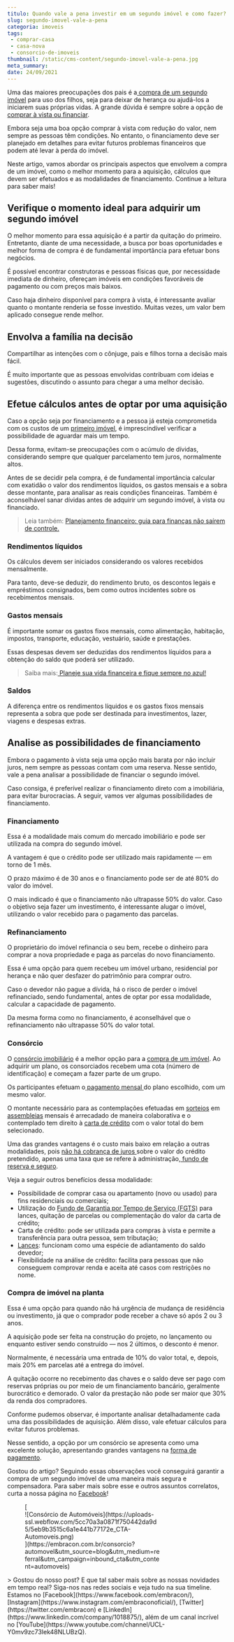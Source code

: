 ```yaml
---
titulo: Quando vale a pena investir em um segundo imóvel e como fazer?
slug: segundo-imovel-vale-a-pena
categoria: imoveis
tags:
 - comprar-casa
 - casa-nova
 - consorcio-de-imoveis
thumbnail: /static/cms-content/segundo-imovel-vale-a-pena.jpg
meta_summary: 
date: 24/09/2021
---
```

Uma das maiores preocupações dos pais é a[ compra de um segundo imóvel](https://www.embracon.com.br/blog/hora-certa-comprar-imovel) para uso dos filhos, seja para deixar de herança ou ajudá-los a iniciarem suas próprias vidas. A grande dúvida é sempre sobre a opção de [comprar à vista ou financiar](https://www.embracon.com.br/blog/financiamento-ou-consorcio-o-que-e-melhor-na-compra-de-um-imovel).

Embora seja uma boa opção comprar à vista com redução do valor, nem sempre as pessoas têm condições. No entanto, o financiamento deve ser planejado em detalhes para evitar futuros problemas financeiros que podem até levar à perda do imóvel.

Neste artigo, vamos abordar os principais aspectos que envolvem a compra de um imóvel, como o melhor momento para a aquisição, cálculos que devem ser efetuados e as modalidades de financiamento. Continue a leitura para saber mais!

Verifique o momento ideal para adquirir um segundo imóvel
---------------------------------------------------------

O melhor momento para essa aquisição é a partir da quitação do primeiro. Entretanto, diante de uma necessidade, a busca por boas oportunidades e melhor forma de compra é de fundamental importância para efetuar bons negócios.

É possível encontrar construtoras e pessoas físicas que, por necessidade imediata de dinheiro, ofereçam imóveis em condições favoráveis de pagamento ou com preços mais baixos.

Caso haja dinheiro disponível para compra à vista, é interessante avaliar quanto o montante renderia se fosse investido. Muitas vezes, um valor bem aplicado consegue rende melhor.

Envolva a família na decisão
----------------------------

Compartilhar as intenções com o cônjuge, pais e filhos torna a decisão mais fácil.

É muito importante que as pessoas envolvidas contribuam com ideias e sugestões, discutindo o assunto para chegar a uma melhor decisão.

Efetue cálculos antes de optar por uma aquisição
------------------------------------------------

Caso a opção seja por financiamento e a pessoa já esteja comprometida com os custos de um [primeiro imóvel](https://www.embracon.com.br/blog/8-dicas-compra-primeiro-imovel), é imprescindível verificar a possibilidade de aguardar mais um tempo.

Dessa forma, evitam-se preocupações com o acúmulo de dívidas, considerando sempre que qualquer parcelamento tem juros, normalmente altos.

Antes de se decidir pela compra, é de fundamental importância calcular com exatidão o valor dos rendimentos líquidos, os gastos mensais e a sobra desse montante, para analisar as reais condições financeiras. Também é aconselhável sanar dívidas antes de adquirir um segundo imóvel, à vista ou financiado.

> Leia também: [Planejamento financeiro: guia para finanças não saírem de controle.](https://www.embracon.com.br/blog/planejamento-financeiro-um-guia-para-as-financas-nao-sairem-de-controle)

### Rendimentos líquidos

Os cálculos devem ser iniciados considerando os valores recebidos mensalmente.

Para tanto, deve-se deduzir, do rendimento bruto, os descontos legais e empréstimos consignados, bem como outros incidentes sobre os recebimentos mensais.

### Gastos mensais

É importante somar os gastos fixos mensais, como alimentação, habitação, impostos, transporte, educação, vestuário, saúde e prestações.

Essas despesas devem ser deduzidas dos rendimentos líquidos para a obtenção do saldo que poderá ser utilizado.

> Saiba mais:[ Planeje sua vida financeira e fique sempre no azul!](https://www.embracon.com.br/blog/planeje-sua-vida-financeira-e-fique-sempre-no-azul)

### Saldos

A diferença entre os rendimentos líquidos e os gastos fixos mensais representa a sobra que pode ser destinada para investimentos, lazer, viagens e despesas extras.

Analise as possibilidades de financiamento
------------------------------------------

Embora o pagamento à vista seja uma opção mais barata por não incluir juros, nem sempre as pessoas contam com uma reserva. Nesse sentido, vale a pena analisar a possibilidade de financiar o segundo imóvel.

Caso consiga, é preferível realizar o financiamento direto com a imobiliária, para evitar burocracias. A seguir, vamos ver algumas possibilidades de financiamento.

### Financiamento

Essa é a modalidade mais comum do mercado imobiliário e pode ser utilizada na compra do segundo imóvel.

A vantagem é que o crédito pode ser utilizado mais rapidamente — em torno de 1 mês.

O prazo máximo é de 30 anos e o financiamento pode ser de até 80% do valor do imóvel.

O mais indicado é que o financiamento não ultrapasse 50% do valor. Caso o objetivo seja fazer um investimento, é interessante alugar o imóvel, utilizando o valor recebido para o pagamento das parcelas.

### Refinanciamento

O proprietário do imóvel refinancia o seu bem, recebe o dinheiro para comprar a nova propriedade e paga as parcelas do novo financiamento.

Essa é uma opção para quem recebeu um imóvel urbano, residencial por herança e não quer desfazer do patrimônio para comprar outro.

Caso o devedor não pague a dívida, há o risco de perder o imóvel refinanciado, sendo fundamental, antes de optar por essa modalidade, calcular a capacidade de pagamento.

Da mesma forma como no financiamento, é aconselhável que o refinanciamento não ultrapasse 50% do valor total.

### Consórcio

O [consórcio imobiliário](https://www.embracon.com.br/blog/guia-completo-consorcio-imobiliario) é a melhor opção para a [compra de um imóvel](https://www.embracon.com.br/consorcio-de-imoveis). Ao adquirir um plano, os consorciados recebem uma cota (número de identificação) e começam a fazer parte de um grupo.

Os participantes efetuam o[ pagamento mensal ](https://www.embracon.com.br/blog/como-e-feito-o-pagamento-da-parcela-do-consorcio)do plano escolhido, com um mesmo valor.

O montante necessário para as contemplações efetuadas em [sorteios](https://www.embracon.com.br/conhecaoconsorcio/como-sao-realizados-os-sorteios-nas-assembleias) em [assembleias](https://www.embracon.com.br/conhecaoconsorcio/como-fico-sabendo-o-resultado-da-assembleia) mensais é arrecadado de maneira colaborativa e o contemplado tem direito à [carta de crédito](https://www.embracon.com.br/conhecaoconsorcio/o-que-e-carta-de-credito) com o valor total do bem selecionado.

Uma das grandes vantagens é o custo mais baixo em relação a outras modalidades, pois [não há cobrança de juros ](https://www.embracon.com.br/blog/consorcio-nao-tem-juros-entenda)sobre o valor do crédito pretendido, apenas uma taxa que se refere à administração,[ fundo de reserva e seguro](https://www.embracon.com.br/conhecaoconsorcio/o-que-e-fundo-de-reserva).

Veja a seguir outros benefícios dessa modalidade:

- Possibilidade de comprar casa ou apartamento (novo ou usado) para fins residenciais ou comerciais;
- Utilização do [Fundo de Garantia por Tempo de Serviço (FGTS)](https://www.embracon.com.br/blog/5-passos-para-voce-usar-o-fgts-no-consorcio-imobiliario) para lances, quitação de parcelas ou complementação do valor da carta de crédito;
- Carta de crédito: pode ser utilizada para compras à vista e permite a transferência para outra pessoa, sem tributação;
- [Lances](https://www.embracon.com.br/conhecaoconsorcio/o-que-e-o-lance): funcionam como uma espécie de adiantamento do saldo devedor;
- Flexibilidade na análise de crédito: facilita para pessoas que não conseguem comprovar renda e aceita até casos com restrições no nome.

### Compra de imóvel na planta

Essa é uma opção para quando não há urgência de mudança de residência ou investimento, já que o comprador pode receber a chave só após 2 ou 3 anos.

A aquisição pode ser feita na construção do projeto, no lançamento ou enquanto estiver sendo construído — nos 2 últimos, o desconto é menor.

Normalmente, é necessária uma entrada de 10% do valor total, e, depois, mais 20% em parcelas até a entrega do imóvel.

A quitação ocorre no recebimento das chaves e o saldo deve ser pago com reservas próprias ou por meio de um financiamento bancário, geralmente burocrático e demorado. O valor da prestação não pode ser maior que 30% da renda dos compradores.

Conforme pudemos observar, é importante analisar detalhadamente cada uma das possibilidades de aquisição. Além disso, vale efetuar cálculos para evitar futuros problemas.

Nesse sentido, a opção por um consórcio se apresenta como uma excelente solução, apresentando grandes vantagens na [forma de pagamento](https://www.embracon.com.br/blog/entenda-o-pagamento-do-bem-no-consorcio).

Gostou do artigo? Seguindo essas observações você conseguirá garantir a compra de um segundo imóvel de uma maneira mais segura e compensadora. Para saber mais sobre esse e outros assuntos correlatos, curta a nossa página no [Facebook](https://www.facebook.com/embracon/)!

<figure class="w-richtext-figure-type-image w-richtext-align-center" style="max-width:310px">[<div>![Consórcio de Automóveis](https://uploads-ssl.webflow.com/5cc70a3a0871f750442da9d5/5eb9b3515c6a1e441b77172e_CTA-Automoveis.png)</div>](https://embracon.com.br/consorcio?automovel&utm_source=blog&utm_medium=referral&utm_campaign=inbound_cta&utm_content=automoveis)</figure>> Gostou do nosso post? E que tal saber mais sobre as nossas novidades em tempo real? Siga-nos nas redes sociais e veja tudo na sua timeline. Estamos no [Facebook](https://www.facebook.com/embracon/), [Instagram](https://www.instagram.com/embraconoficial/), [Twitter](https://twitter.com/embracon) e [LinkedIn](https://www.linkedin.com/company/1018875/), além de um canal incrível no [YouTube](https://www.youtube.com/channel/UCL-Y0mv9zc73Iek48NLUBzQ).
